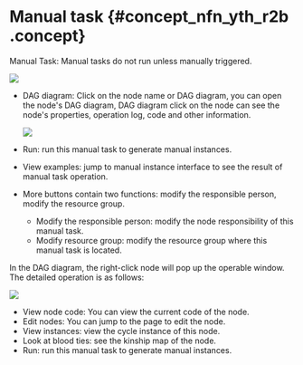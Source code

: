 # Manual task {#concept_nfn_yth_r2b .concept}

Manual Task: Manual tasks do not run unless manually triggered.

![](http://static-aliyun-doc.oss-cn-hangzhou.aliyuncs.com/assets/img/16356/15410720198770_en-US.jpg)

-   DAG diagram: Click on the node name or DAG diagram, you can open the node's DAG diagram, DAG diagram click on the node can see the node's properties, operation log, code and other information.

    ![](http://static-aliyun-doc.oss-cn-hangzhou.aliyuncs.com/assets/img/16356/15410720198771_en-US.jpg)

-   Run: run this manual task to generate manual instances.
-   View examples: jump to manual instance interface to see the result of manual task operation.
-   More buttons contain two functions: modify the responsible person, modify the resource group.
    -   Modify the responsible person: modify the node responsibility of this manual task.
    -   Modify resource group: modify the resource group where this manual task is located.

In the DAG diagram, the right-click node will pop up the operable window. The detailed operation is as follows:

![](http://static-aliyun-doc.oss-cn-hangzhou.aliyuncs.com/assets/img/16356/15410720198772_en-US.jpg)

-   View node code: You can view the current code of the node.
-   Edit nodes: You can jump to the page to edit the node.
-   View instances: view the cycle instance of this node.
-   Look at blood ties: see the kinship map of the node.
-   Run: run this manual task to generate manual instances.

